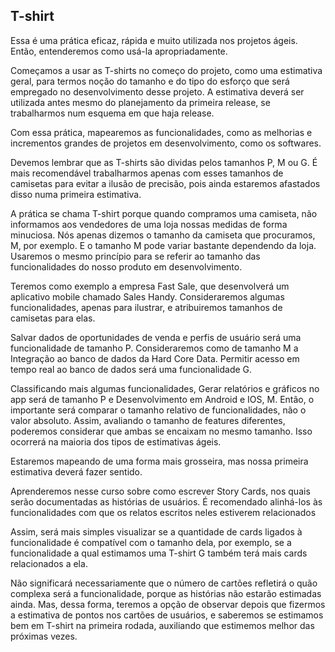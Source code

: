## T-shirt

Essa é uma prática eficaz, rápida e muito utilizada nos projetos ágeis. Então, entenderemos como usá-la apropriadamente.

Começamos a usar as T-shirts no começo do projeto, como uma estimativa geral, para termos noção do tamanho e do tipo do esforço que será empregado no desenvolvimento desse projeto. A estimativa deverá ser utilizada antes mesmo do planejamento da primeira release, se trabalharmos num esquema em que haja release.

Com essa prática, mapearemos as funcionalidades, como as melhorias e incrementos grandes de projetos em desenvolvimento, como os softwares.

Devemos lembrar que as T-shirts são dividas pelos tamanhos P, M ou G. É mais recomendável trabalharmos apenas com esses tamanhos de camisetas para evitar a ilusão de precisão, pois ainda estaremos afastados disso numa primeira estimativa.

A prática se chama T-shirt porque quando compramos uma camiseta, não informamos aos vendedores de uma loja nossas medidas de forma minuciosa. Nós apenas dizemos o tamanho da camiseta que procuramos, M, por exemplo. E o tamanho M pode variar bastante dependendo da loja. Usaremos o mesmo princípio para se referir ao tamanho das funcionalidades do nosso produto em desenvolvimento.

Teremos como exemplo a empresa Fast Sale, que desenvolverá um aplicativo mobile chamado Sales Handy. Consideraremos algumas funcionalidades, apenas para ilustrar, e atribuiremos tamanhos de camisetas para elas.

Salvar dados de oportunidades de venda e perfis de usuário será uma funcionalidade de tamanho P. Consideraremos como de tamanho M a Integração ao banco de dados da Hard Core Data. Permitir acesso em tempo real ao banco de dados será uma funcionalidade G.

Classificando mais algumas funcionalidades, Gerar relatórios e gráficos no app será de tamanho P e Desenvolvimento em Android e IOS, M. Então, o importante será comparar o tamanho relativo de funcionalidades, não o valor absoluto. Assim, avaliando o tamanho de features diferentes, poderemos considerar que ambas se encaixam no mesmo tamanho. Isso ocorrerá na maioria dos tipos de estimativas ágeis.

Estaremos mapeando de uma forma mais grosseira, mas nossa primeira estimativa deverá fazer sentido.

Aprenderemos nesse curso sobre como escrever Story Cards, nos quais serão documentadas as histórias de usuários. É recomendado alinhá-los às funcionalidades com que os relatos escritos neles estiverem relacionados

Assim, será mais simples visualizar se a quantidade de cards ligados à funcionalidade é compatível com o tamanho dela, por exemplo, se a funcionalidade a qual estimamos uma T-shirt G também terá mais cards relacionados a ela.

Não significará necessariamente que o número de cartões refletirá o quão complexa será a funcionalidade, porque as histórias não estarão estimadas ainda. Mas, dessa forma, teremos a opção de observar depois que fizermos a estimativa de pontos nos cartões de usuários, e saberemos se estimamos bem em T-shirt na primeira rodada, auxiliando que estimemos melhor das próximas vezes.
